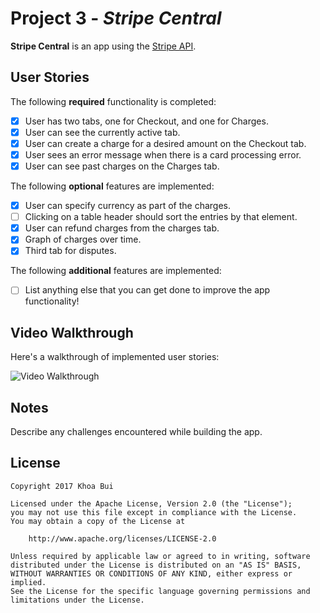 # Project 3 - *Stripe Central*

**Stripe Central** is an app using the [Stripe API](https://stripe.com/docs/api).

## User Stories

The following **required** functionality is completed:

- [x] User has two tabs, one for Checkout, and one for Charges.
- [x] User can see the currently active tab.
- [x] User can create a charge for a desired amount on the Checkout tab.
- [x] User sees an error message when there is a card processing error.
- [x] User can see past charges on the Charges tab.

The following **optional** features are implemented:

- [x] User can specify currency as part of the charges.
- [ ] Clicking on a table header should sort the entries by that element.
- [x] User can refund charges from the charges tab. 
- [x] Graph of charges over time.
- [x] Third tab for disputes. 

The following **additional** features are implemented:

- [ ] List anything else that you can get done to improve the app functionality!

## Video Walkthrough

Here's a walkthrough of implemented user stories:

<img src='https://i.imgur.com/5UffOE7.gif' title='Video Walkthrough' width='' alt='Video Walkthrough' />

## Notes

Describe any challenges encountered while building the app.

## License

    Copyright 2017 Khoa Bui

    Licensed under the Apache License, Version 2.0 (the "License");
    you may not use this file except in compliance with the License.
    You may obtain a copy of the License at

        http://www.apache.org/licenses/LICENSE-2.0

    Unless required by applicable law or agreed to in writing, software
    distributed under the License is distributed on an "AS IS" BASIS,
    WITHOUT WARRANTIES OR CONDITIONS OF ANY KIND, either express or implied.
    See the License for the specific language governing permissions and
    limitations under the License.
